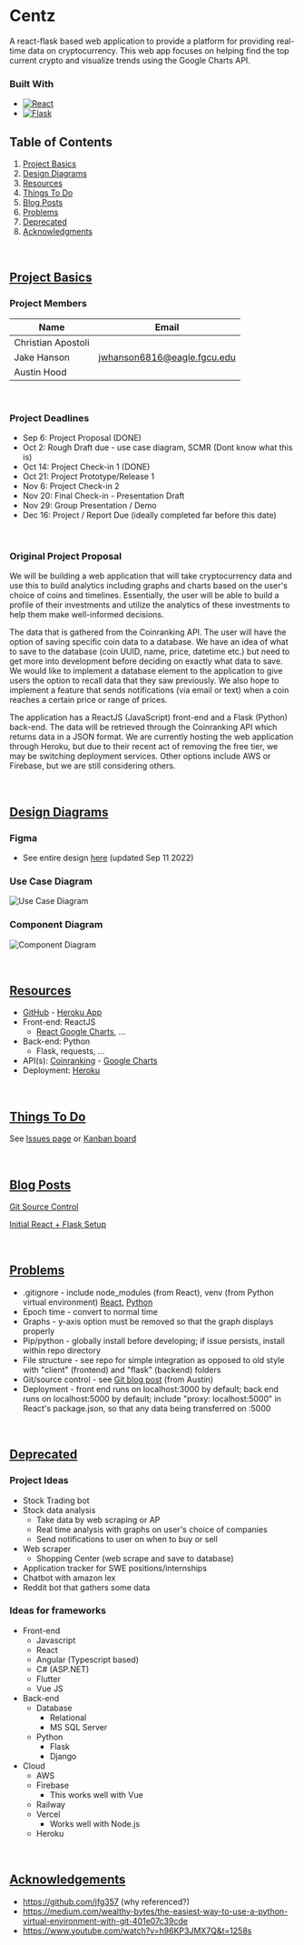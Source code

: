 # **Centz**

A react-flask based web application to provide a platform for providing real-time data on cryptocurrency. This web app focuses on helping find the top current crypto and visualize trends using the Google Charts API.

### Built With
- [![React][react.js]][react-url]
- [![Flask][flask]][flask-url]


## **Table of Contents**
1. [Project Basics](#basics)
2. [Design Diagrams](#design)
3. [Resources](#resources)
4. [Things To Do](#todo)
5. [Blog Posts](#blogs)
6. [Problems](#problems)
7. [Deprecated](#deprecated)
8. [Acknowledgments](#acknowledgments)

&nbsp;

## [Project Basics](#basics)
### Project Members
| Name               | Email                        |
|--------------------|------------------------------|
| Christian Apostoli |                              |
| Jake Hanson        | jwhanson6816@eagle.fgcu.edu  |
| Austin Hood        |                              |

&nbsp;

### **Project Deadlines**
 - Sep 6: Project Proposal (DONE)
 - Oct 2: Rough Draft due - use case diagram, SCMR (Dont know what this is)
 - Oct 14: Project Check-in 1 (DONE)
 - Oct 21: Project Prototype/Release 1
 - Nov 6: Project Check-in 2
 - Nov 20: Final Check-in - Presentation Draft
 - Nov 29: Group Presentation / Demo
 - Dec 16: Project / Report Due (ideally completed far before this date)

&nbsp;

### **Original Project Proposal**
We will be building a web application that will take cryptocurrency data and use this to build analytics including graphs and charts based on the user's choice of coins and timelines. Essentially, the user will be able to build a profile of their investments and utilize the analytics of these investments to help them make well-informed decisions.

The data that is gathered from the Coinranking API. The user will have the option of saving specific coin data to a database. We have an idea of what to save to the database (coin UUID, name,  price, datetime etc.) but need to get more into development before deciding on exactly what data to save. We would like to implement a database element to the application to give users the option to recall data that they saw previously. We also hope to implement a feature that sends notifications (via email or text) when a coin reaches a certain price or range of prices.

The application has a ReactJS (JavaScript) front-end and a Flask (Python) back-end. The data will be retrieved through the Coinranking API which returns data in a JSON format. We are currently hosting the web application through Heroku, but due to their recent act of removing the free tier, we may be switching deployment services. Other options include AWS or Firebase, but we are still considering others.

&nbsp;

## [Design Diagrams](#design)
### Figma
  - See entire design [here](https://www.figma.com/file/6ZBvvhyBGC0SRtxnL6WHp7/Stock-Page-Design) (updated Sep 11 2022)

### Use Case Diagram
![Use Case Diagram](/docs/useCase.png)

### Component Diagram
![Component Diagram](/docs/component.png)

&nbsp;

## [Resources](#resources)
 - [GitHub](https://github.com/AustinHood7/Centz) - [Heroku App](http://centz.herokuapp.com)
 - Front-end: ReactJS
    - [React Google Charts](https://react-google-charts.com/), ...
 - Back-end: Python
    - Flask, requests, ...
 - API(s): [Coinranking](https://developers.coinranking.com/api/documentation) - [Google Charts](https://developers.google.com/chart)
 - Deployment: [Heroku](https://www.heroku.com/)

&nbsp;

## [Things To Do](#todo)
See [Issues page](https://github.com/AustinHood7/Centz/issues) or [Kanban board](https://github.com/users/AustinHood7/projects/1)

&nbsp;

## [Blog Posts](#blogs)
[Git Source Control](/docs/git.pdf)

[Initial React + Flask Setup](/docs/setup.pdf)

&nbsp;

## [Problems](#problems)
 - .gitignore - include node_modules (from React), venv (from Python virtual environment) [React](https://github.com/AustinHood7/Centz/blob/main/client/.gitignore), [Python]((https://github.com/AustinHood7/Centz/blob/main/.gitignore))
 - Epoch time - convert to normal time
 - Graphs - y-axis option must be removed so that the graph displays properly
 - Pip/python - globally install before developing; if issue persists, install within repo directory
 - File structure - see repo for simple integration as opposed to old style with "client" (frontend) and "flask" (backend) folders
 - Git/source control - see [Git blog post](#blogs) (from Austin)
 - Deployment - front end runs on localhost:3000 by default; back end runs on localhost:5000 by default; include "proxy: localhost:5000" in React's package.json, so that any data being transferred on :5000

&nbsp;

## [Deprecated](#deprecated)
### **Project Ideas**
 - Stock Trading bot
 - Stock data analysis
    - Take data by web  scraping or AP
    - Real time analysis with graphs on user's choice of companies
    - Send notifications to user on when to buy or sell
 - Web scraper
    - Shopping Center (web scrape and save to database)
 - Application tracker for SWE positions/internships
 - Chatbot with amazon lex
 - Reddit bot that gathers some data

### **Ideas for frameworks**
 - Front-end
    - Javascript
    - React
    - Angular (Typescript based)
    - C# (ASP.NET)
    - Flutter
    - Vue JS
 - Back-end
    - Database
        - Relational
        - MS SQL Server
    - Python
        - Flask
        - Django
 - Cloud
    - AWS
    - Firebase 
        - This works well with Vue
    - Railway
    - Vercel
        - Works well with Node.js
    - Heroku

&nbsp;

## [Acknowledgements](#acknowledgements)

- https://github.com/jfg357 (why referenced?)
- https://medium.com/wealthy-bytes/the-easiest-way-to-use-a-python-virtual-environment-with-git-401e07c39cde
- https://www.youtube.com/watch?v=h96KP3JMX7Q&t=1258s

<!-- Markdown Links and Images -->

[react.js]: https://img.shields.io/badge/React-20232A?style=for-the-badge&logo=react&logoColor=61DAFB
[react-url]: https://reactjs.org/
[flask]: https://img.shields.io/badge/Flask-e0dede?style=for-the-badge&logo=flask&logoColor=000000
[flask-url]: https://flask.palletsprojects.com/en/2.2.x/
